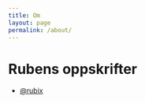 ```yaml
---
title: Om
layout: page
permalink: /about/
---
```


<h1>Rubens oppskrifter</h1>

- [@rubix](https://twitter.com/@rubix)
